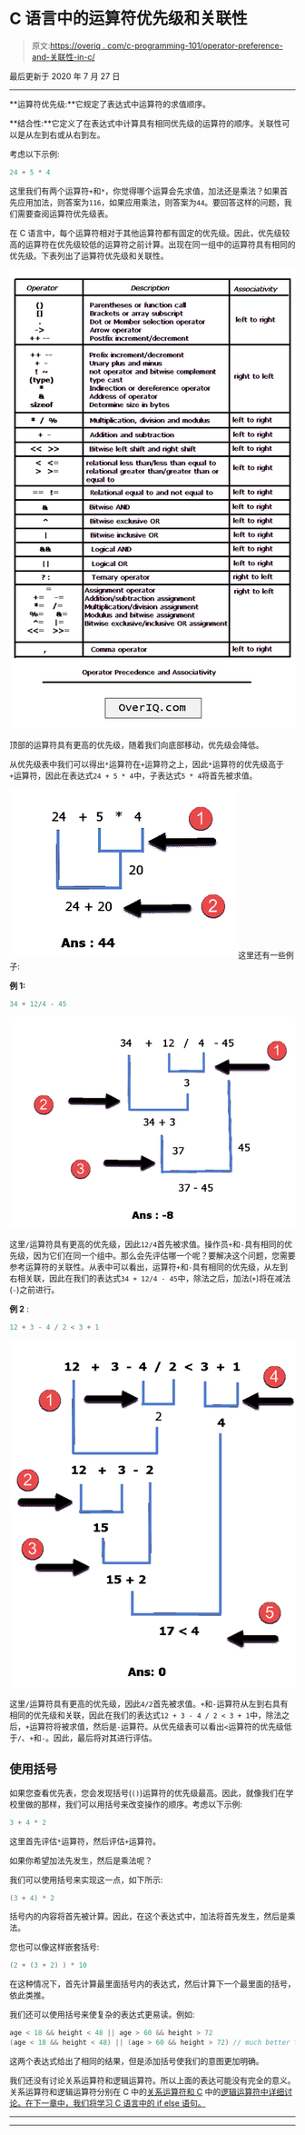 # C 语言中的运算符优先级和关联性

> 原文:[https://overiq . com/c-programming-101/operator-preference-and-关联性-in-c/](https://overiq.com/c-programming-101/operator-precedence-and-associativity-in-c/)

最后更新于 2020 年 7 月 27 日

* * *

**运算符优先级:**它规定了表达式中运算符的求值顺序。

**结合性:**它定义了在表达式中计算具有相同优先级的运算符的顺序。关联性可以是从左到右或从右到左。

考虑以下示例:

```c
24 + 5 * 4

```

这里我们有两个运算符`+`和`*`，你觉得哪个运算会先求值，加法还是乘法？如果首先应用加法，则答案为`116`，如果应用乘法，则答案为`44`。要回答这样的问题，我们需要查阅运算符优先级表。

在 C 语言中，每个运算符相对于其他运算符都有固定的优先级。因此，优先级较高的运算符在优先级较低的运算符之前计算。出现在同一组中的运算符具有相同的优先级。下表列出了运算符优先级和关联性。

![](img/3b20b2d65ab40fda90fff004354e014b.png)

顶部的运算符具有更高的优先级，随着我们向底部移动，优先级会降低。

从优先级表中我们可以得出`*`运算符在`+`运算符之上，因此`*`运算符的优先级高于`+`运算符，因此在表达式`24 + 5 * 4`中，子表达式`5 * 4`将首先被求值。

![](img/6bbeb6776471ea25b933ad765e5c7725.png)这里还有一些例子:

**例 1:**

```c
34 + 12/4 - 45

```

![](img/847016feda202a8783a54b1969473952.png)

这里`/`运算符具有更高的优先级，因此`12/4`首先被求值。操作员`+`和`-`具有相同的优先级，因为它们在同一个组中。那么会先评估哪一个呢？要解决这个问题，您需要参考运算符的关联性。从表中可以看出，运算符`+`和`-`具有相同的优先级，从左到右相关联，因此在我们的表达式`34 + 12/4 - 45`中，除法之后，加法(`+`)将在减法(`-`)之前进行。

**例 2** :

```c
12 + 3 - 4 / 2 < 3 + 1

```

![](img/184268c405c0ab8d669f3736843888cb.png)

这里`/`运算符具有更高的优先级，因此`4/2`首先被求值。`+`和`-`运算符从左到右具有相同的优先级和关联，因此在我们的表达式`12 + 3 - 4 / 2 < 3 + 1`中，除法之后，`+`运算符将被求值，然后是`-`运算符。从优先级表可以看出`<`运算符的优先级低于`/`、`+`和`-`。因此，最后将对其进行评估。

## 使用括号

如果您查看优先表，您会发现括号(`()`)运算符的优先级最高。因此，就像我们在学校里做的那样，我们可以用括号来改变操作的顺序。考虑以下示例:

```c
3 + 4 * 2

```

这里首先评估`*`运算符，然后评估`+`运算符。

如果你希望加法先发生，然后是乘法呢？

我们可以使用括号来实现这一点，如下所示:

```c
(3 + 4) * 2

```

括号内的内容将首先被计算。因此，在这个表达式中，加法将首先发生，然后是乘法。

您也可以像这样嵌套括号:

```c
(2 + (3 + 2) ) * 10

```

在这种情况下，首先计算最里面括号内的表达式，然后计算下一个最里面的括号，依此类推。

我们还可以使用括号来使复杂的表达式更易读。例如:

```c
age < 18 && height < 48 || age > 60 && height > 72
(age < 18 && height < 48) || (age > 60 && height > 72) // much better than the above

```

这两个表达式给出了相同的结果，但是添加括号使我们的意图更加明确。

我们还没有讨论关系运算符和逻辑运算符。所以上面的表达可能没有完全的意义。关系运算符和逻辑运算符分别在 C 中的[关系运算符和 C](/c-programming-101/relational-operators-in-c/) 中的[逻辑运算符中详细讨论。在下一章中，我们将学习 C 语言中的 if else 语句。](/c-programming-101/logical-operators-in-c/)

* * *

* * *